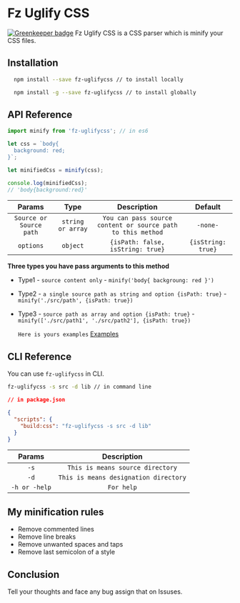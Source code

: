 # Fz Uglify CSS

[![Greenkeeper badge](https://badges.greenkeeper.io/Vasikaran/fz-uglifycss.svg)](https://greenkeeper.io/)
  Fz Uglify CSS is a CSS parser which is minify your CSS files.

## Installation
  ```sh
    npm install --save fz-uglifycss // to install locally

    npm install -g --save fz-uglifycss // to install globally
  ```
## API Reference
  ```js
  import minify from 'fz-uglifycss'; // in es6

  let css = `body{
    background: red;
  }`;

  let minifiedCss = minify(css);

  console.log(minifiedCss);
  // 'body{background:red}'
  ```
|Params|Type|Description|Default|
|:---:|:---:|:--:|:--:|
|`Source or Source path`|`string or array`|`You can pass source content or source path to this method`|`-none-`|
|`options`|`object`|`{isPath: false, isString: true}`|`{isString: true}`|`-none-`|

**Three types you have pass arguments to this method**

* Type1 - `source content only` - `minify('body{ backgroung: red }')`
* Type2 - `a single source path as string and option {isPath: true}` - `minify('./src/path', {isPath: true})`
* Type3 - `source path as array and option {isPath: true}` - `minify(['./src/path1', './src/path2'], {isPath: true})`

  `Here is yours examples`
  [Examples](./example/example.js)

## CLI Reference
You can use `fz-uglifycss` in CLI.
  ```sh
  fz-uglifycss -s src -d lib // in command line
  ```

  ```json
  // in package.json

  {
    "scripts": {
      "build:css": "fz-uglifycss -s src -d lib"
    }
  }

  ```

|Params|Description|
|:---:|:---:|
|`-s`|`This is means source directory`
|`-d`|`This is means designation directory`
|`-h or -help`|`For help`

## My minification rules

  * Remove commented lines
  * Remove line breaks
  * Remove unwanted spaces and taps
  * Remove last semicolon of a style

## Conclusion

  Tell your thoughts and face any bug assign that on Issuses.

